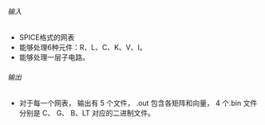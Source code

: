 
###### 输入
- SPICE格式的网表
- 能够处理6种元件：R、L、C、K、V、I。
- 能够处理一层子电路。

###### 输出
- 对于每一个网表， 输出有 5 个文件， .out 包含各矩阵和向量， 4 个.bin 文件分别是 C、 G、 B、LT 对应的二进制文件。
